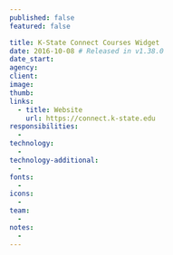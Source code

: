 ```yaml
---
published: false
featured: false

title: K-State Connect Courses Widget
date: 2016-10-08 # Released in v1.38.0
date_start:
agency:
client:
image:
thumb:
links:
  - title: Website
    url: https://connect.k-state.edu
responsibilities:
  -
technology:
  -
technology-additional:
  -
fonts:
  -
icons:
  -
team:
  -
notes:
  -
---
```

